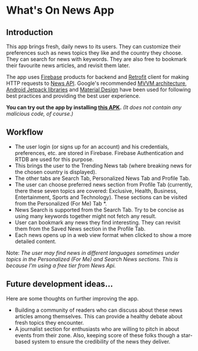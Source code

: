 # What's On News App

## Introduction

This app brings fresh, daily news to its users. They can customize their preferences such as news topics they like and the country they choose. They can search for news with keywords. They are also free to bookmark their favourite news articles, and revisit them later. 

The app uses [Firebase](https://firebase.google.com/docs/guides) products for backend and [Retrofit](https://square.github.io/retrofit/) client for making HTTP requests to [News API](https://newsapi.org/).
Google's recommended [MVVM architecture](https://youtu.be/_T4zjIEkGOM?t=97), [Android Jetpack libraries](https://developer.android.com/jetpack#architecture-components) and [Material Design](https://material.io/develop/android) have been used for following best practices and providing the best user experience.

**You can try out the app by installing <a href="app/src/main/res/apk/app-debug.apk" download>this APK</a>.** *(It does not contain any malicious code, of course.)*

## Workflow 

- The user login (or signs up for an account) and his credentials, preferences, etc. are stored in Firebase. Firebase Authentication and RTDB are used for this purpose.
- This brings the user to the Trending News tab (where breaking news for the chosen country is displayed).
- The other tabs are Search Tab, Personalized News Tab and Profile Tab.
- The user can choose preferred news section from Profile Tab (currently, there these seven topics are covered: Exclusive, Health, Business, Entertainment, Sports and Technology). These sections can be visited from the Personalized (For Me) Tab *.
- News Search is supported from the Search Tab. Try to be concise as using many keywords together might not fetch any result.
- User can bookmark any news they find interesting. They can revisit them from the Saved News section in the Profile Tab.
- Each news opens up in a web view format when clicked to show a more detailed content.

Note: *The user may find news in different languages sometimes under topics in the Personalized (For Me) and Search News sections. This is because I'm using a free tier from News Api.*

## Future development ideas...

Here are some thoughts on further improving the app.
- Building a community of readers who can discuss about these news articles among themselves. This can provide a healthy debate about fresh topics they encounter.
- A journalist section for enthusiasts who are willing to pitch in about events from their zone. Also, keeping score of these folks though a star-based system to ensure the credibility of the news they deliver.
